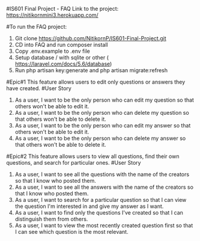 #IS601 Final Project - FAQ
Link to the project: https://nitikornmini3.herokuapp.com/

#To run the FAQ project:                                                                                                   
1. Git clone https://github.com/NitikornP/IS601-Final-Project.git
2. CD into FAQ and run composer install
3. Copy .env.example to .env file
4. Setup database / with sqlite or other ( https://laravel.com/docs/5.6/database)
5. Run php artisan key:generate and  php artisan migrate:refresh
 
#Epic#1
This feature allows users to edit only questions or answers they have created.
#User Story
1. As a user, I want to be the only person who can edit my question so that others won't be able to edit it.
2. As a user, I want to be the only person who can delete my question so that others won't be able to delete it.
3. As a user, I want to be the only person who can edit my answer so that others won't be able to edit it.
4. As a user, I want to be the only person who can delete my answer so that others won't be able to delete it.

#Epic#2
This feature allows users to view all questions, find their own questions, and search for particular ones.
#User Story  
1. As a user, I want to see all the questions with the name of the creators so that I know who posted them.
2. As a user, I want to see all the answers with the name of the creators so that I know who posted them.
3. As a user, I want to search for a particular question so that I can view the question I'm interested in and give my answer as I want.
4. As a user, I want to find only the questions I've created so that I can distinguish them from others.
5. As a user, I want to view the most recently created question first so that I can see which question is the most relevant.